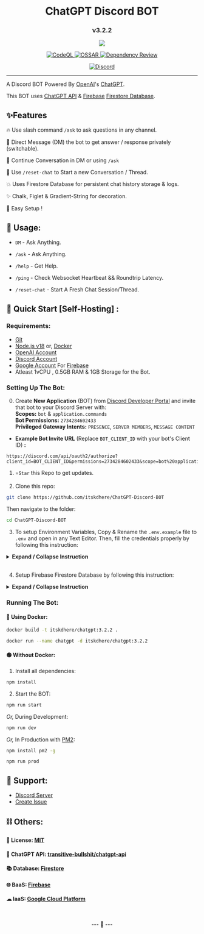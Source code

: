 <h1 align="center">
ChatGPT Discord BOT
</h1>

<h3 align="center">
<b>v3.2.2</b>
</h3>

<p align="center">
<img src="img/ChatGPT.svg">
</p>

<p align="center">
<a href="https://github.com/itskdhere/ChatGPT-Discord-BOT/actions/workflows/codeql.yml" title="CodeQL">
<img alt="CodeQL" src="https://github.com/itskdhere/ChatGPT-Discord-BOT/actions/workflows/codeql.yml/badge.svg?branch=main">
</a>
<a href="https://github.com/itskdhere/ChatGPT-Discord-BOT/actions/workflows/ossar.yml" title="OSSAR">
<img alt="OSSAR" src="https://github.com/itskdhere/ChatGPT-Discord-BOT/actions/workflows/ossar.yml/badge.svg?branch=main">
</a>
<a href="https://github.com/itskdhere/ChatGPT-Discord-BOT/actions/workflows/dependency-review.yml" title="Dependency Review">
<img alt="Dependency Review" src="https://github.com/itskdhere/ChatGPT-Discord-BOT/actions/workflows/dependency-review.yml/badge.svg">
</a>
</p>

<p align="center">
<a href="https://redirect.itskdhere.workers.dev/server/support/invite" title="Join Support Server"><img alt="Discord" src="https://img.shields.io/discord/917792741054894131?color=%235865F2&label=Chat&logo=discord&logoColor=%23FFFFFF&style=for-the-badge"></a>
</p>

----
<!--
[![CodeQL](https://github.com/itskdhere/ChatGPT-Discord-BOT/actions/workflows/codeql.yml/badge.svg?branch=main)](https://github.com/itskdhere/ChatGPT-Discord-BOT/actions/workflows/codeql.yml)
[![OSSAR](https://github.com/itskdhere/ChatGPT-Discord-BOT/actions/workflows/ossar.yml/badge.svg?branch=main)](https://github.com/itskdhere/ChatGPT-Discord-BOT/actions/workflows/ossar.yml)
[![Dependency Review](https://github.com/itskdhere/ChatGPT-Discord-BOT/actions/workflows/dependency-review.yml/badge.svg?branch=main)](https://github.com/itskdhere/ChatGPT-Discord-BOT/actions/workflows/dependency-review.yml) 
-->

A Discord BOT Powered By [OpenAI](https://openai.com/)'s [ChatGPT](https://chat.openai.com).

This BOT uses [ChatGPT API](https://github.com/transitive-bullshit/chatgpt-api) & [Firebase](https://firebase.google.com/) [Firestore Database](https://firebase.google.com/docs/firestore).

## ✨Features 
 🔥 Use slash command `/ask` to ask questions in any channel.
 
 🔑 Direct Message (DM) the bot to get answer / response privately (switchable).

 🧵 Continue Conversation in DM or using `/ask`
 
 🔄 Use `/reset-chat` to Start a new Conversation / Thread.

 💥 Uses Firestore Database for persistent chat history storage & logs.

 ✨ Chalk, Figlet & Gradient-String for decoration.

 💫 Easy Setup !
 
## 🥏 Usage:

 - `DM` - Ask Anything.

 - `/ask` - Ask Anything.
 
 - `/help` - Get Help.

 - `/ping` - Check Websocket Heartbeat && Roundtrip Latency.

 - `/reset-chat` - Start A Fresh Chat Session/Thread.


## 📡 Quick Start [Self-Hosting] :
### Requirements:
 - [Git](https://git-scm.com/)
 - [Node.js v18](https://nodejs.org/) or, [Docker](https://www.docker.com/)
 - [OpenAI Account](https://chat.openai.com/)
 - [Discord Account](https://discord.com/)
 - [Google Account](https://accounts.google.com/) For [Firebase](https://firebase.google.com/)
 - Atleast 1vCPU , 0.5GB RAM & 1GB Storage for the Bot.

### Setting Up The Bot:
0. Create **New Application** (BOT) from [Discord Developer Portal](https://discord.com/developers/applications) and invite that bot to your Discord Server with:<br>
**Scopes:** `bot` & `application.commands` <br>
**Bot Permissions:** `2734284602433` <br>
**Privileged Gateway Intents:** `PRESENCE`, `SERVER MEMBERS`, `MESSAGE CONTENT` <br>
- **Example Bot Invite URL** (Replace `BOT_CLIENT_ID` with your bot's Client ID) **:**
```
https://discord.com/api/oauth2/authorize?client_id=BOT_CLIENT_ID&permissions=2734284602433&scope=bot%20applications.commands
```

1. `⭐Star` this Repo to get updates. 

2. Clone this repo:
```bash
git clone https://github.com/itskdhere/ChatGPT-Discord-BOT
```
Then navigate to the folder:
```bash
cd ChatGPT-Discord-BOT
```

3. To setup Environment Variables, Copy & Rename the `.env.example` file to `.env` and open in any Text Editor. Then, fill the credentials properly by following this instruction:

<details>
<summary><b>Expand / Collapse Instruction</b></summary>

- `DISCORD_CLIENT_ID` - Client ID of the bot from *OAuth2* section.

- `DISCORD_BOT_TOKEN` - Token of the bot from *Bot* section.

- `DIRECT_MESSAGES` -  Toggle Direct Messages. **Values:** `true` or `false`

- `DM_WHITELIST_ID=[ "id_1" , "id_2" ]` - Set Discord user IDs of users only who can use bot from dm. You can add as many as you want in proper format.

- `OPENAI_API_KEY` - Get OpenAI API Key from [here](https://platform.openai.com/account/api-keys).

- `HTTP_SERVER` - HTTP Server (Optional). Values: `true` or `false`
- `PORT` - Port for HTTP Server. Default: `7860`. If you change the port, make sure to change it in the [Dockerfile](https://github.com/itskdhere/ChatGPT-Discord-BOT/blob/main/Dockerfile) as well.

#### **• Advanced Settings:**

- `DISCORD_MAX_RESPONSE_LENGTH` - Max *2000* , recomended *1900*.

- `API_ENDPOINT` - Set `default` for *api.openai.com* endpoint. But you can set 3rd party equivalent endpoint too.

- `DEBUG` - Toggle Debug Messages. **Values:** `true` or `false`

- `UWU` - Toggle Figlet & Gradient-String decoration. **Values:** `true` or `false`

- `MODEL` - Name of the Model you want to use. Like, `text-davinci-003` , `gpt-3.5-turbo` , `gpt-4` etc.

- `SYSTEM_MESSAGE` - This is the Initial Prompt that is sent to the Model. You can change it to anything you want to change the bot's behaviour as your requirements. Knowledge Cutoff and Current Date is always sent.

> See [.env.example](https://github.com/itskdhere/ChatGPT-Discord-BOT/blob/main/.env.example) file for more details

</details>

<br>

4. Setup Firebase Firestore Database by following this instruction:

<details>
<summary><b>Expand / Collapse Instruction</b></summary>

 0. Goto **Firebase Console:** [console.firebase.google.com](https://console.firebase.google.com/) (No Card Required)

 1. Click on `Create a project` or `Add project`. Give it a name and click `Continue`

 2. Disable Google Analytics & Click `Create Project`

 3. From the side-bar goto `Build` & then `Firestore Database`.

 4. Click `Create Database`

 5. Select `Start in production mode` & click `Next`

 6. Select a Firestore location nearest to your Server / VPS. This'll also set the Default GCP Resource Location & you can't change it later. <br> Then click `Enable`

 7. Now goto `Project settings` & `Service accounts`.

 8. Under `Firebase Admin SDK` select `Node.js`. Then click `Generate new private key` and then click `Generate key`

 9. **Important:** Rename the downloaded json file to `firebaseServiceAccountKey.json` <br> Any other name will not work here. Then put the json file in your bots directory. <br>Copy FileName:
 ```bash
 firebaseServiceAccountKey.json
 ```

> ✨ Tip: check out these images [here](https://github.com/itskdhere/ChatGPT-Discord-BOT/tree/main/img)

</details>

### Running The Bot:

#### **🐳 Using Docker:**

```bash
docker build -t itskdhere/chatgpt:3.2.2 .
```
```bash
docker run --name chatgpt -d itskdhere/chatgpt:3.2.2
```

#### **🟢 Without Docker:**

1. Install all dependencies: 
```bash
npm install
```

2. Start the BOT: 
```bash
npm run start
```
*Or,* During Development:
```bash
npm run dev
```
*Or,* In Production with [PM2](https://pm2.keymetrics.io/docs/usage/quick-start):
```bash
npm install pm2 -g
```
```bash
npm run prod
```

## 💬 Support:

- [Discord Server](https://redirect.itskdhere.workers.dev/server/support/invite)
- [Create Issue](https://github.com/itskdhere/ChatGPT-Discord-BOT/issues/new)

## ⛓ Others:
#### 📝 License: [MIT](https://github.com/itskdhere/ChatGPT-Discord-BOT/blob/main/LICENSE)
#### 🔋 ChatGPT API: [transitive-bullshit/chatgpt-api](https://github.com/transitive-bullshit/chatgpt-api)
#### 📚 Database: [Firestore](https://firebase.google.com/docs/firestore)
#### 🌐 BaaS: [Firebase](https://firebase.google.com/)
#### ☁ IaaS: [Google Cloud Platform](https://cloud.google.com/)

<br>
<p align='center'>
--- 🙂 ---
</p>
